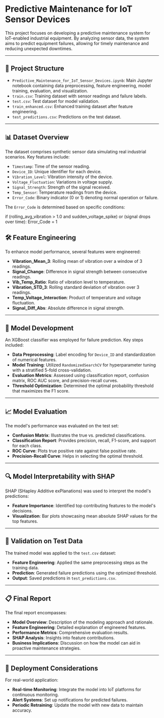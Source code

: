 # Predictive Maintenance for IoT Sensor Devices

This project focuses on developing a predictive maintenance system for IoT-enabled industrial equipment. By analyzing sensor data, the system aims to predict equipment failures, allowing for timely maintenance and reducing unexpected downtimes.

---

## 📁 Project Structure

- `Predictive_Maintenance_for_IoT_Sensor_Devices.ipynb`: Main Jupyter notebook containing data preprocessing, feature engineering, model training, evaluation, and visualization.
- `train.csv`: Training dataset with sensor readings and failure labels.
- `test.csv`: Test dataset for model validation.
- `train_enhanced.csv`: Enhanced training dataset after feature engineering.
- `test_predictions.csv`: Predictions on the test dataset.

---

## 📊 Dataset Overview

The dataset comprises synthetic sensor data simulating real industrial scenarios. Key features include:

- `Timestamp`: Time of the sensor reading.
- `Device_ID`: Unique identifier for each device.
- `Vibration_Level`: Vibration intensity of the device.
- `Voltage_Fluctuation`: Variations in voltage supply.
- `Signal_Strength`: Strength of the signal received.
- `Temp_Sensor`: Temperature readings from the device.
- `Error_Code`: Binary indicator (0 or 1) denoting normal operation or failure.

The `Error_Code` is determined based on specific conditions:

if (rolling_avg_vibration > 1.0 and sudden_voltage_spike) or (signal drops over time):
    Error_Code = 1

## 🛠️ Feature Engineering

To enhance model performance, several features were engineered:

- **Vibration_Mean_3**: Rolling mean of vibration over a window of 3 readings.
- **Signal_Change**: Difference in signal strength between consecutive readings.
- **Vib_Temp_Ratio**: Ratio of vibration level to temperature.
- **Vibration_STD_3**: Rolling standard deviation of vibration over 3 readings.
- **Temp_Voltage_Interaction**: Product of temperature and voltage fluctuation.
- **Signal_Diff_Abs**: Absolute difference in signal strength.

---

## 🤖 Model Development

An XGBoost classifier was employed for failure prediction. Key steps included:

- **Data Preprocessing**: Label encoding for `Device_ID` and standardization of numerical features.
- **Model Training**: Utilized `RandomizedSearchCV` for hyperparameter tuning with a stratified 5-fold cross-validation.
- **Evaluation Metrics**: Assessed using classification report, confusion matrix, ROC AUC score, and precision-recall curves.
- **Threshold Optimization**: Determined the optimal probability threshold that maximizes the F1 score.

---

## 📈 Model Evaluation

The model's performance was evaluated on the test set:

- **Confusion Matrix**: Illustrates the true vs. predicted classifications.
- **Classification Report**: Provides precision, recall, F1-score, and support for each class.
- **ROC Curve**: Plots true positive rate against false positive rate.
- **Precision-Recall Curve**: Helps in selecting the optimal threshold.

---

## 🔍 Model Interpretability with SHAP

SHAP (SHapley Additive exPlanations) was used to interpret the model's predictions:

- **Feature Importance**: Identified top contributing features to the model's decisions.
- **Visualization**: Bar plots showcasing mean absolute SHAP values for the top features.

---

## 🧪 Validation on Test Data

The trained model was applied to the `test.csv` dataset:

- **Feature Engineering**: Applied the same preprocessing steps as the training data.
- **Prediction**: Generated failure predictions using the optimized threshold.
- **Output**: Saved predictions in `test_predictions.csv`.

---

## 📋 Final Report

The final report encompasses:

- **Model Overview**: Description of the modeling approach and rationale.
- **Feature Engineering**: Detailed explanation of engineered features.
- **Performance Metrics**: Comprehensive evaluation results.
- **SHAP Analysis**: Insights into feature contributions.
- **Business Implications**: Discussion on how the model can aid in proactive maintenance strategies.

---

## 🚀 Deployment Considerations

For real-world application:

- **Real-time Monitoring**: Integrate the model into IoT platforms for continuous monitoring.
- **Alert Systems**: Set up notifications for predicted failures.
- **Periodic Retraining**: Update the model with new data to maintain accuracy.

